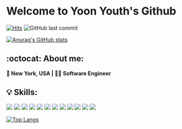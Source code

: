 # Welcome to Yoon Youth's Github

[![Hits](https://hits.seeyoufarm.com/api/count/incr/badge.svg?url=https%3A%2F%2Fgithub.com%2Fyoonyouth%2F&count_bg=%2303D0D7&title_bg=%23555555&icon=github.svg&icon_color=%23E7E7E7&title=hits&edge_flat=false)](https://hits.seeyoufarm.com) ![GitHub last commit](https://img.shields.io/github/last-commit/yoonyouth/yoonyouth)

[![Anurag's GitHub stats](https://github-readme-stats.vercel.app/api?username=yoonyouth)](https://github.com/yoonyouth) 

**:octocat: About me:**
---

**:statue_of_liberty: New York, USA | :woman_technologist: Software Engineer**

**:bulb: Skills:**
---
<img src="https://img.shields.io/badge/Java-007396?style=flat-square&logo=Java&logoColor=white"/></a>
<img src="https://img.shields.io/badge/ApacheGroovy-298B8?style=flat-square&logo=ApacheGroovy&logoColor=white"/></a>
<img src="https://img.shields.io/badge/C-A8B9CC?style=flat-square&logo=C&logoColor=white"/></a>
<img src="https://img.shields.io/badge/C++-00599C?style=flat-square&logo=cplusplus&logoColor=white"/></a>
<img src="https://img.shields.io/badge/Python-3766AB?style=flat-square&logo=Python&logoColor=white"/></a>
<img src="https://img.shields.io/badge/Ruby-CC342D?style=flat-square&logo=Ruby&logoColor=white"/></a>
<img src="https://img.shields.io/badge/HTML5-E34F26?style=flat-square&logo=HTML5&logoColor=white"/></a>
<img src="https://img.shields.io/badge/JavaScript-F7DF1E?style=flat-square&logo=JavaScript&logoColor=white"/></a>
<img src="https://img.shields.io/badge/CSS3-1572B6?style=flat-square&logo=CSS3&logoColor=white"/></a>
<img src="https://img.shields.io/badge/php-777BB4?style=flat-square&logo=php&logoColor=white"/></a>
<img src="https://img.shields.io/badge/AssemblyScript-007AAC?style=flat-square&logo=AssemblyScript&logoColor=white"/></a>
<img src="https://img.shields.io/badge/Csharp-239120?style=flat-square&logo=Csharp&logoColor=white"/></a>







[![Top Langs](https://github-readme-stats.vercel.app/api/top-langs/?username=yoonyouth&layout=compact)](https://github.com/yoonyouth)
